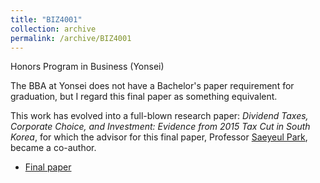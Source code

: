 ```yaml
---
title: "BIZ4001"
collection: archive
permalink: /archive/BIZ4001
---
```


Honors Program in Business (Yonsei)

The BBA at Yonsei does not have a Bachelor's paper requirement for graduation, but I regard this final paper as something equivalent.

This work has evolved into a full-blown research paper: _Dividend Taxes, Corporate Choice, and Investment: Evidence from 2015 Tax Cut in South Korea_, for which the advisor for this final paper, Professor <a href="https://ysb.yonsei.ac.kr/faculty.asp?mid=n02&sOpt=A&uid=118" target="_blank">Saeyeul Park</a>, became a co-author.

- <a href="https://ericsclee.github.io/files/BIZ4001_paper.pdf" target="_blank">Final paper</a>
